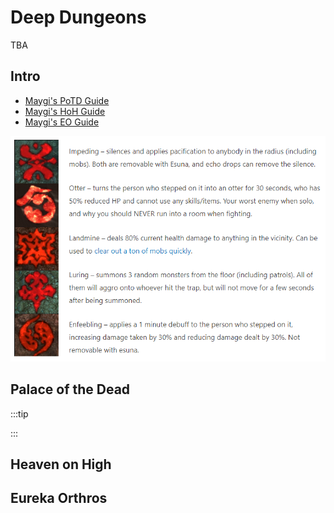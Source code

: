 # Deep Dungeons

TBA

## Intro

- [Maygi's PoTD Guide](https://docs.google.com/document/d/1oV_SIs5L9kD_NHO2ZsU4Tw8R6iQ4v1RC5fZPQqK6cD8/pub)
- [Maygi's HoH Guide](https://docs.google.com/document/d/1YVBSTOgJO-xOAB6YyKZEZRikjXFPle6Ihf_E7VdmQnI/edit)
- [Maygi's EO Guide](https://docs.google.com/document/d/1wc0LHgUZmmqMUnRflZsDxc3JtHS0dxO9D4WH--UQk_E/edit)

![Deep Dungeon Traps](deeptraps.png)

## Palace of the Dead

:::tip

:::

## Heaven on High

## Eureka Orthros
